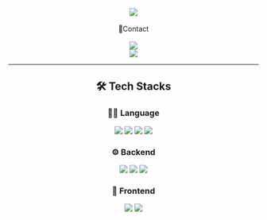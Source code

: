 <div align="center">
  <img src="https://readme-typing-svg.demolab.com?font=Tourney&size=30&pause=1000&color=ED15F7&vCenter=true&width=435&lines=Welcome+to+kdk7271's+Github" />

 
</div>
</br>
<div align="center">
 📧Contact
</div>
</br>
<div align="center">
  <img src="https://img.shields.io/badge/gg7271@naver.com-26f726?style=for-the-badge&logo=gmail&logoColor=white">
</div>

<div align="center">
  <a href="https://www.instagram.com/bigroad_77" target="_blank">
    <img src="https://img.shields.io/badge/instagram-FF0069?style=for-the-badge&logo=instagram&logoColor=white">
  </a>
</div>

*****

<div align="center">
<h2>🛠 Tech Stacks</h2>
  
<h3>👨‍💻 Language</h3>
<img src="https://img.shields.io/badge/java-007396?style=for-the-badge&logo=java&logoColor=white">
<img src="https://img.shields.io/badge/python-3776AB?style=for-the-badge&logo=python&logoColor=white">
<img src="https://img.shields.io/badge/c-A8B9CCC?style=for-the-badge&logo=c%2B%2B&logoColor=white">
<img src="https://img.shields.io/badge/c++-00599C?style=for-the-badge&logo=c%2B%2B&logoColor=white">
<h3>⚙️ Backend</h3>
<img src="https://img.shields.io/badge/spring-6DB33F?style=for-the-badge&logo=spring&logoColor=white">
<img src="https://img.shields.io/badge/springboot-6DB33F?style=for-the-badge&logo=springboot&logoColor=white">
<img src="https://img.shields.io/badge/fast api-009688?style=for-the-badge&logo=fastapi&logoColor=white">
<h3>🎨 Frontend</h3>
<img src="https://img.shields.io/badge/html5-E34F26?style=for-the-badge&logo=html5&logoColor=white">
<img src="https://img.shields.io/badge/css-1572B6?style=for-the-badge&logo=css3&logoColor=white">
</div>

